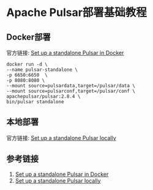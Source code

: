 # Apache Pulsar部署基础教程


## Docker部署

官方链接: [Set up a standalone Pulsar in Docker](https://pulsar.apache.org/docs/2.10.x/getting-started-docker/)

```Shell
docker run -d \
--name pulsar-standalone \
-p 6650:6650  \
-p 8080:8080 \
--mount source=pulsardata,target=/pulsar/data \
--mount source=pulsarconf,target=/pulsar/conf \
apachepulsar/pulsar:2.8.4 \
bin/pulsar standalone
```


## 本地部署

官方链接: [Set up a standalone Pulsar locally](https://pulsar.apache.org/docs/2.10.x/getting-started-standalone/)





## 参考链接

1. [Set up a standalone Pulsar in Docker](https://pulsar.apache.org/docs/2.10.x/getting-started-docker/)
2. [Set up a standalone Pulsar locally](https://pulsar.apache.org/docs/2.10.x/getting-started-standalone/)